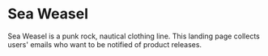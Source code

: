 # Sea Weasel

Sea Weasel is a punk rock, nautical clothing line. This landing page collects users' emails who want to be notified of product releases.
